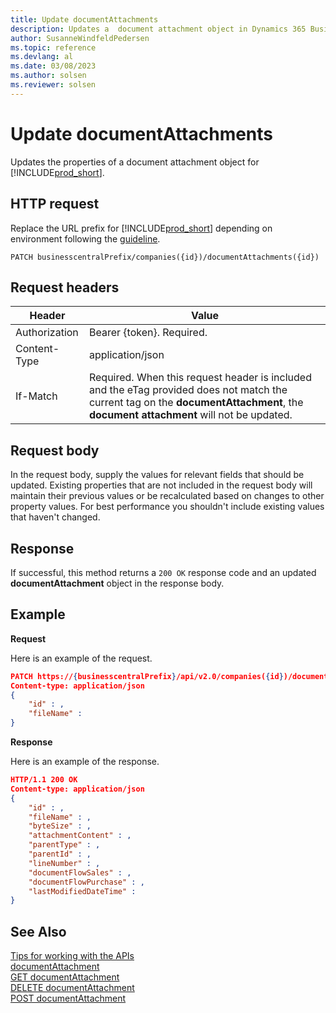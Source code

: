 ```yaml
---
title: Update documentAttachments
description: Updates a  document attachment object in Dynamics 365 Business Central.
author: SusanneWindfeldPedersen
ms.topic: reference
ms.devlang: al
ms.date: 03/08/2023
ms.author: solsen
ms.reviewer: solsen
---
```


# Update documentAttachments

Updates the properties of a document attachment object for [!INCLUDE[prod_short](../../../includes/prod_short.md)].

## HTTP request

Replace the URL prefix for [!INCLUDE[prod_short](../../../includes/prod_short.md)] depending on environment following the [guideline](../../v2.0/endpoints-apis-for-dynamics.md).

```
PATCH businesscentralPrefix/companies({id})/documentAttachments({id})
```

## Request headers

|Header|Value|
|------|-----|
|Authorization  |Bearer {token}. Required. |
|Content-Type  |application/json|
|If-Match      |Required. When this request header is included and the eTag provided does not match the current tag on the **documentAttachment**, the **document attachment** will not be updated. |

## Request body

In the request body, supply the values for relevant fields that should be updated. Existing properties that are not included in the request body will maintain their previous values or be recalculated based on changes to other property values. For best performance you shouldn't include existing values that haven't changed.

## Response

If successful, this method returns a ```200 OK``` response code and an updated **documentAttachment** object in the response body.

## Example

**Request**

Here is an example of the request.

```json
PATCH https://{businesscentralPrefix}/api/v2.0/companies({id})/documentAttachments({id})
Content-type: application/json
{
    "id" : ,
    "fileName" :
}
```

**Response**

Here is an example of the response.


```json
HTTP/1.1 200 OK
Content-type: application/json
{
    "id" : ,
    "fileName" : ,
    "byteSize" : ,
    "attachmentContent" : ,
    "parentType" : ,
    "parentId" : ,
    "lineNumber" : ,
    "documentFlowSales" : ,
    "documentFlowPurchase" : ,
    "lastModifiedDateTime" :
}
```

## See Also

[Tips for working with the APIs](/dynamics365/business-central/dev-itpro/developer/devenv-connect-apps-tips)  
[documentAttachment](../resources/dynamics_documentAttachment.md)  
[GET documentAttachment](dynamics_documentattachment_get.md)  
[DELETE documentAttachment](dynamics_documentattachment_delete.md)  
[POST documentAttachment](dynamics_documentattachment_create.md)  
